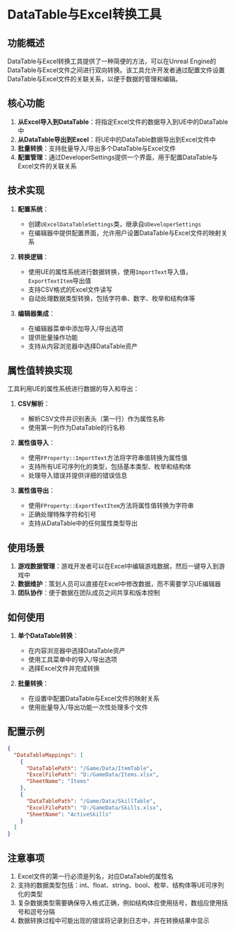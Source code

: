 # DataTable与Excel转换工具

## 功能概述

DataTable与Excel转换工具提供了一种简便的方法，可以在Unreal Engine的DataTable与Excel文件之间进行双向转换。该工具允许开发者通过配置文件设置DataTable与Excel文件的关联关系，以便于数据的管理和编辑。

## 核心功能

1. **从Excel导入到DataTable**：将指定Excel文件的数据导入到UE中的DataTable中
2. **从DataTable导出到Excel**：将UE中的DataTable数据导出到Excel文件中
3. **批量转换**：支持批量导入/导出多个DataTable与Excel文件
4. **配置管理**：通过DeveloperSettings提供一个界面，用于配置DataTable与Excel文件的关联关系

## 技术实现

1. **配置系统**：
   - 创建`UExcelDataTableSettings`类，继承自`UDeveloperSettings`
   - 在编辑器中提供配置界面，允许用户设置DataTable与Excel文件的映射关系

2. **转换逻辑**：
   - 使用UE的属性系统进行数据转换，使用`ImportText`导入值，`ExportTextItem`导出值
   - 支持CSV格式的Excel文件读写
   - 自动处理数据类型转换，包括字符串、数字、枚举和结构体等

3. **编辑器集成**：
   - 在编辑器菜单中添加导入/导出选项
   - 提供批量操作功能
   - 支持从内容浏览器中选择DataTable资产

## 属性值转换实现

工具利用UE的属性系统进行数据的导入和导出：

1. **CSV解析**：
   - 解析CSV文件并识别表头（第一行）作为属性名称
   - 使用第一列作为DataTable的行名称

2. **属性值导入**：
   - 使用`FProperty::ImportText`方法将字符串值转换为属性值
   - 支持所有UE可序列化的类型，包括基本类型、枚举和结构体
   - 处理导入错误并提供详细的错误信息

3. **属性值导出**：
   - 使用`FProperty::ExportTextItem`方法将属性值转换为字符串
   - 正确处理特殊字符和引号
   - 支持从DataTable中的任何属性类型导出

## 使用场景

1. **游戏数据管理**：游戏开发者可以在Excel中编辑游戏数据，然后一键导入到游戏中
2. **数据维护**：策划人员可以直接在Excel中修改数据，而不需要学习UE编辑器
3. **团队协作**：便于数据在团队成员之间共享和版本控制

## 如何使用

1. **单个DataTable转换**：
   - 在内容浏览器中选择DataTable资产
   - 使用工具菜单中的导入/导出选项
   - 选择Excel文件并完成转换

2. **批量转换**：
   - 在设置中配置DataTable与Excel文件的映射关系
   - 使用批量导入/导出功能一次性处理多个文件

## 配置示例

```json
{
  "DataTableMappings": [
    {
      "DataTablePath": "/Game/Data/ItemTable",
      "ExcelFilePath": "D:/GameData/Items.xlsx",
      "SheetName": "Items"
    },
    {
      "DataTablePath": "/Game/Data/SkillTable",
      "ExcelFilePath": "D:/GameData/Skills.xlsx",
      "SheetName": "ActiveSkills"
    }
  ]
}
```

## 注意事项

1. Excel文件的第一行必须是列名，对应DataTable的属性名
2. 支持的数据类型包括：int、float、string、bool、枚举、结构体等UE可序列化的类型
3. 复杂数据类型需要确保导入格式正确，例如结构体应使用括号，数组应使用括号和逗号分隔
4. 数据转换过程中可能出现的错误将记录到日志中，并在转换结果中显示 